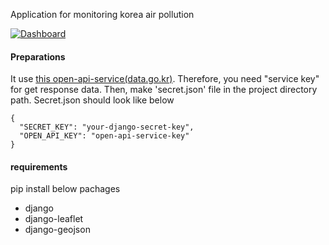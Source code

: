 Application for monitoring korea air pollution

[![Dashboard](http://img.youtube.com/vi/mJcx6-VOzKs/0.jpg)](http://www.youtube.com/watch?v=mJcx6-VOzKs "Korea Air Pollution")

#### Preparations

It use [this open-api-service(data.go.kr)](https://www.data.go.kr/dataset/15000581/openapi.do). Therefore, you need "service key" for get response data.
Then, make 'secret.json' file in the project directory path.
Secret.json should look like below

```
{
  "SECRET_KEY": "your-django-secret-key",
  "OPEN_API_KEY": "open-api-service-key"
}
```

#### requirements

pip install below pachages
* django
* django-leaflet
* django-geojson
